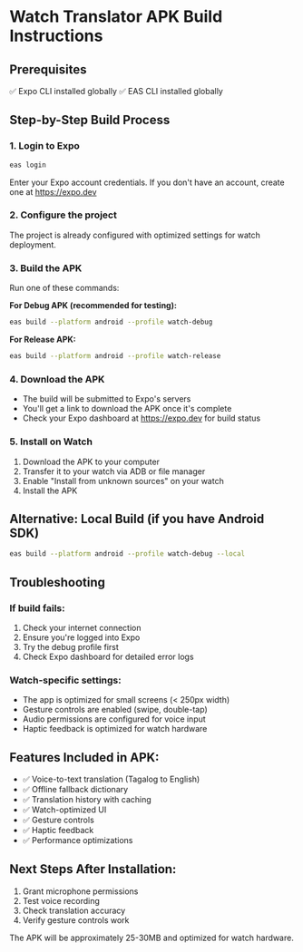 # Watch Translator APK Build Instructions

## Prerequisites
✅ Expo CLI installed globally
✅ EAS CLI installed globally

## Step-by-Step Build Process

### 1. Login to Expo
```bash
eas login
```
Enter your Expo account credentials. If you don't have an account, create one at https://expo.dev

### 2. Configure the project
The project is already configured with optimized settings for watch deployment.

### 3. Build the APK
Run one of these commands:

**For Debug APK (recommended for testing):**
```bash
eas build --platform android --profile watch-debug
```

**For Release APK:**
```bash
eas build --platform android --profile watch-release
```

### 4. Download the APK
- The build will be submitted to Expo's servers
- You'll get a link to download the APK once it's complete
- Check your Expo dashboard at https://expo.dev for build status

### 5. Install on Watch
1. Download the APK to your computer
2. Transfer it to your watch via ADB or file manager
3. Enable "Install from unknown sources" on your watch
4. Install the APK

## Alternative: Local Build (if you have Android SDK)
```bash
eas build --platform android --profile watch-debug --local
```

## Troubleshooting

### If build fails:
1. Check your internet connection
2. Ensure you're logged into Expo
3. Try the debug profile first
4. Check Expo dashboard for detailed error logs

### Watch-specific settings:
- The app is optimized for small screens (< 250px width)
- Gesture controls are enabled (swipe, double-tap)
- Audio permissions are configured for voice input
- Haptic feedback is optimized for watch hardware

## Features Included in APK:
- ✅ Voice-to-text translation (Tagalog to English)
- ✅ Offline fallback dictionary
- ✅ Translation history with caching
- ✅ Watch-optimized UI
- ✅ Gesture controls
- ✅ Haptic feedback
- ✅ Performance optimizations

## Next Steps After Installation:
1. Grant microphone permissions
2. Test voice recording
3. Check translation accuracy
4. Verify gesture controls work

The APK will be approximately 25-30MB and optimized for watch hardware.